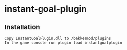 # instant-goal-plugin

## Installation

    Copy InstantGoalPlugin.dll to /bakkesmod/plugins
    In the game console run plugin load instantgoalplugin
